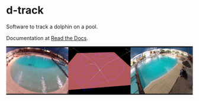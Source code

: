 # d-track

Software to track a dolphin on a pool.

Documentation at [Read the Docs](https://d-track.readthedocs.io).


![screenshot](docs/source/_static/pool-reconstruction.png)
